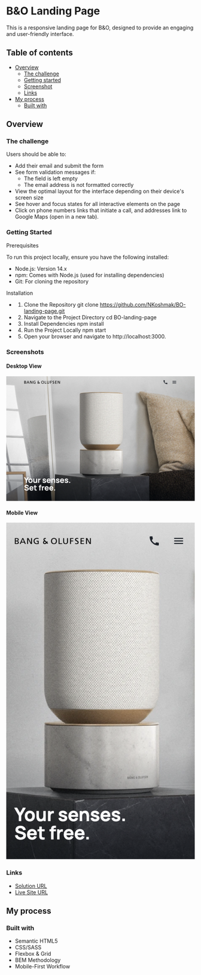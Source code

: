 
# B&O Landing Page

This is a responsive landing page for B&O, designed to provide an engaging and user-friendly interface.

## Table of contents

- [Overview](#overview)
  - [The challenge](#the-challenge)
  - [Getting started](#getting-started)
  - [Screenshot](#screenshot)
  - [Links](#links)
- [My process](#my-process)
  - [Built with](#built-with)

## Overview

### The challenge

Users should be able to:

- Add their email and submit the form
- See form validation messages if:
  - The field is left empty
  - The email address is not formatted correctly
- View the optimal layout for the interface depending on their device's screen size
- See hover and focus states for all interactive elements on the page
- Click on phone numbers links that initiate a call, and addresses link to Google Maps (open in a new tab).

### Getting Started

Prerequisites

To run this project locally, ensure you have the following installed:
-	Node.js: Version 14.x
- npm: Comes with Node.js (used for installing dependencies)
- Git: For cloning the repository

Installation
- 1. Clone the Repository
      git clone https://github.com/NKoshmak/BO-landing-page.git
- 2. Navigate to the Project Directory
      cd BO-landing-page
- 3. Install Dependencies
      npm install
- 4. Run the Project Locally
      npm start
- 5. Open your browser and navigate to http://localhost:3000.

### Screenshots

#### Desktop View
[![Desktop View](./Screenshot-desktop.png)](./Screenshot-desktop.png)

#### Mobile View
[![Mobile View](./Screenshot-mobile.png)](./Screenshot-mobile.png)

### Links

- [Solution URL](https://github.com/NKoshmak/BO-landing-page)
- [Live Site URL](https://nkoshmak.github.io/BO-landing-page/)

## My process

### Built with

- Semantic HTML5
- CSS/SASS
- Flexbox & Grid
- BEM Methodology
- Mobile-First Workflow

